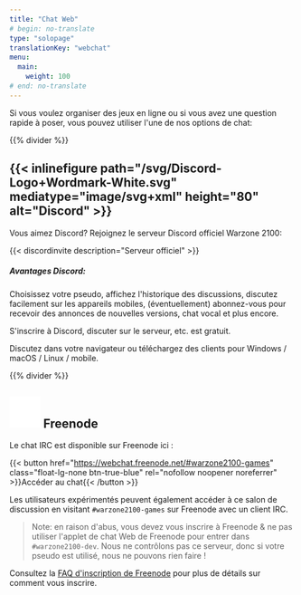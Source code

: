 ```yaml
---
title: "Chat Web"
# begin: no-translate
type: "solopage"
translationKey: "webchat"
menu:
  main:
    weight: 100
# end: no-translate
---
```


Si vous voulez organiser des jeux en ligne ou si vous avez une question rapide à poser, vous pouvez utiliser l'une de nos options de chat:

{{% divider %}}

## {{< inlinefigure path="/svg/Discord-Logo+Wordmark-White.svg" mediatype="image/svg+xml" height="80" alt="Discord" >}}

Vous aimez Discord? Rejoignez le serveur Discord officiel Warzone 2100:

{{< discordinvite description="Serveur officiel" >}}

##### Avantages Discord:

Choisissez votre pseudo, affichez l'historique des discussions, discutez facilement sur les appareils mobiles, (éventuellement) abonnez-vous pour recevoir des annonces de nouvelles versions, chat vocal et plus encore.

S'inscrire à Discord, discuter sur le serveur, etc. est gratuit.

Discutez dans votre navigateur ou téléchargez des clients pour Windows / macOS / Linux / mobile.

{{% divider %}}

## <img src="/img/ftirc-online.svg" height="55" width="55" alt="#irc" /> Freenode

Le chat IRC est disponible sur Freenode ici :

{{< button href="https://webchat.freenode.net/#warzone2100-games" class="float-lg-none btn-true-blue" rel="nofollow noopener noreferrer" >}}Accéder au chat{{< /button >}}

Les utilisateurs expérimentés peuvent également accéder à ce salon de discussion en visitant `#warzone2100-games` sur Freenode avec un client IRC.

> Note: en raison d'abus, vous devez vous inscrire à Freenode & ne pas utiliser l'applet de chat Web de Freenode pour entrer dans `#warzone2100-dev`. Nous ne contrôlons pas ce serveur, donc si votre pseudo est utilisé, nous ne pouvons rien faire !

Consultez la [FAQ d'inscription de Freenode](https://freenode.net/kb/answer/registration) pour plus de détails sur comment vous inscrire.

